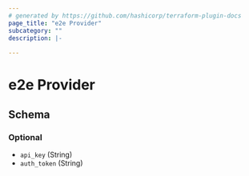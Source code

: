 ```yaml
---
# generated by https://github.com/hashicorp/terraform-plugin-docs
page_title: "e2e Provider"
subcategory: ""
description: |-
  
---
```


# e2e Provider





<!-- schema generated by tfplugindocs -->
## Schema

### Optional

- `api_key` (String)
- `auth_token` (String)
